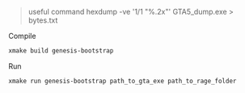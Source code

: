 > useful command hexdump -ve '1/1 "%.2x"' GTA5_dump.exe > bytes.txt

Compile
```bash
xmake build genesis-bootstrap
```

Run
```bash
xmake run genesis-bootstrap path_to_gta_exe path_to_rage_folder
```
